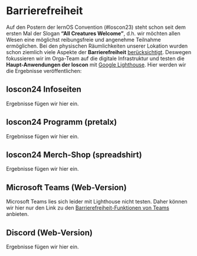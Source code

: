 # Barrierefreiheit

Auf den Postern der lernOS Convention (#loscon23) steht schon seit dem ersten Mal der Slogan **“All Creatures Welcome”**, d.h. wir möchten allen Wesen eine möglichst reibungsfreie und angenehme Teilnahme ermöglichen. Bei den physischen Räumlichkeiten unserer Lokation wurden schon ziemlich viele Aspekte der **Barrierefreiheit** [berücksichtigt](https://www.reisen-fuer-alle.de/jugendherberge_nuernberg_249.html?action=detail&item_id=407). Deswegen fokussieren wir im Orga-Team auf die digitale Infrastruktur und testen die **Haupt-Anwendungen der loscon** mit [Google Lighthouse](https://chrome.google.com/webstore/detail/lighthouse/blipmdconlkpinefehnmjammfjpmpbjk?hl=de). Hier werden wir die Ergebnisse veröffentlichen:

## loscon24 Infoseiten

Ergebnisse fügen wir hier ein.

## loscon24 Programm (pretalx)

Ergebnisse fügen wir hier ein.

## loscon24 Merch-Shop (spreadshirt)

Ergebnisse fügen wir hier ein.

## Microsoft Teams (Web-Version)

Microsoft Teams lies sich leider mit Lighthouse nicht testen. Daher können wir hier nur den Link zu den [Barrierefreiheit-Funktionen von Teams](https://www.microsoft.com/de-de/microsoft-teams/accessibility-closed-captions-transcriptions) anbieten.

## Discord (Web-Version)

Ergebnisse fügen wir hier ein.
